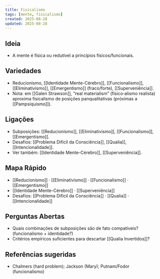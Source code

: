```yaml
---
title: Fisicalismo
tags: [mente, fisicalismo]
created: 2025-08-28
updated: 2025-08-28
---
```


## Ideia
- A mente é física ou redutível a princípios físicos/funcionais.
 
## Variedades
- Reducionismo, [[Identidade Mente-Cérebro]], [[Funcionalismo]], [[Eliminativismo]], [[Emergentismo]] (fraco/forte), [[Superveniência]].
- Nota: em [[Galen Strawson]], “real materialism” (físico‑alismo realista) aproxima fisicalismo de posições panqualitativas (próximas a [[Pampsiquismo]]).

## Ligações
- Subposições: [[Reducionismo]], [[Eliminativismo]], [[Funcionalismo]], [[Emergentismo]].
- Desafios: [[Problema Difícil da Consciência]], [[Qualia]], [[Intencionalidade]].
- Ver também: [[Identidade Mente-Cérebro]], [[Superveniência]].
## Mapa Rápido
- [[Reducionismo]] · [[Eliminativismo]] · [[Funcionalismo]] · [[Emergentismo]]
- [[Identidade Mente-Cérebro]] · [[Superveniência]]
- Desafios: [[Problema Difícil da Consciência]] · [[Qualia]] · [[Intencionalidade]]

## Perguntas Abertas
- Quais combinações de subposições são de fato compatíveis? (funcionalismo + identidade?)
- Critérios empíricos suficientes para descartar [[Qualia Invertidos]]?

## Referências sugeridas
- Chalmers (hard problem); Jackson (Mary); Putnam/Fodor (funcionalismo)
